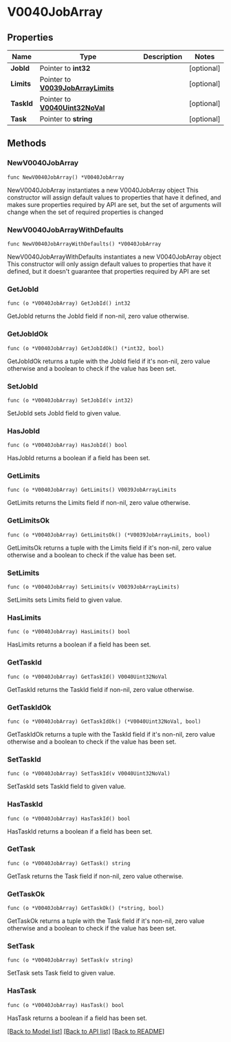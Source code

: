 # V0040JobArray

## Properties

Name | Type | Description | Notes
------------ | ------------- | ------------- | -------------
**JobId** | Pointer to **int32** |  | [optional] 
**Limits** | Pointer to [**V0039JobArrayLimits**](V0039JobArrayLimits.md) |  | [optional] 
**TaskId** | Pointer to [**V0040Uint32NoVal**](V0040Uint32NoVal.md) |  | [optional] 
**Task** | Pointer to **string** |  | [optional] 

## Methods

### NewV0040JobArray

`func NewV0040JobArray() *V0040JobArray`

NewV0040JobArray instantiates a new V0040JobArray object
This constructor will assign default values to properties that have it defined,
and makes sure properties required by API are set, but the set of arguments
will change when the set of required properties is changed

### NewV0040JobArrayWithDefaults

`func NewV0040JobArrayWithDefaults() *V0040JobArray`

NewV0040JobArrayWithDefaults instantiates a new V0040JobArray object
This constructor will only assign default values to properties that have it defined,
but it doesn't guarantee that properties required by API are set

### GetJobId

`func (o *V0040JobArray) GetJobId() int32`

GetJobId returns the JobId field if non-nil, zero value otherwise.

### GetJobIdOk

`func (o *V0040JobArray) GetJobIdOk() (*int32, bool)`

GetJobIdOk returns a tuple with the JobId field if it's non-nil, zero value otherwise
and a boolean to check if the value has been set.

### SetJobId

`func (o *V0040JobArray) SetJobId(v int32)`

SetJobId sets JobId field to given value.

### HasJobId

`func (o *V0040JobArray) HasJobId() bool`

HasJobId returns a boolean if a field has been set.

### GetLimits

`func (o *V0040JobArray) GetLimits() V0039JobArrayLimits`

GetLimits returns the Limits field if non-nil, zero value otherwise.

### GetLimitsOk

`func (o *V0040JobArray) GetLimitsOk() (*V0039JobArrayLimits, bool)`

GetLimitsOk returns a tuple with the Limits field if it's non-nil, zero value otherwise
and a boolean to check if the value has been set.

### SetLimits

`func (o *V0040JobArray) SetLimits(v V0039JobArrayLimits)`

SetLimits sets Limits field to given value.

### HasLimits

`func (o *V0040JobArray) HasLimits() bool`

HasLimits returns a boolean if a field has been set.

### GetTaskId

`func (o *V0040JobArray) GetTaskId() V0040Uint32NoVal`

GetTaskId returns the TaskId field if non-nil, zero value otherwise.

### GetTaskIdOk

`func (o *V0040JobArray) GetTaskIdOk() (*V0040Uint32NoVal, bool)`

GetTaskIdOk returns a tuple with the TaskId field if it's non-nil, zero value otherwise
and a boolean to check if the value has been set.

### SetTaskId

`func (o *V0040JobArray) SetTaskId(v V0040Uint32NoVal)`

SetTaskId sets TaskId field to given value.

### HasTaskId

`func (o *V0040JobArray) HasTaskId() bool`

HasTaskId returns a boolean if a field has been set.

### GetTask

`func (o *V0040JobArray) GetTask() string`

GetTask returns the Task field if non-nil, zero value otherwise.

### GetTaskOk

`func (o *V0040JobArray) GetTaskOk() (*string, bool)`

GetTaskOk returns a tuple with the Task field if it's non-nil, zero value otherwise
and a boolean to check if the value has been set.

### SetTask

`func (o *V0040JobArray) SetTask(v string)`

SetTask sets Task field to given value.

### HasTask

`func (o *V0040JobArray) HasTask() bool`

HasTask returns a boolean if a field has been set.


[[Back to Model list]](../README.md#documentation-for-models) [[Back to API list]](../README.md#documentation-for-api-endpoints) [[Back to README]](../README.md)


